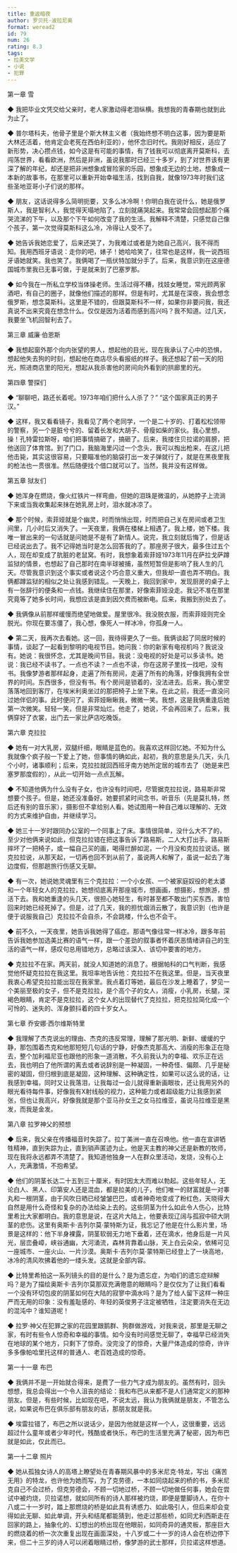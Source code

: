 ```yaml
---
title: 重返暗夜
author: 罗贝托·波拉尼奥
format: weread2
id: 79
num: 26
rating: 8.3
tags:
- 拉美文学
- 小说
- 犯罪
---
```


第一章 雪

◆ 我把毕业文凭交给父亲时，老人家激动得老泪纵横。我想我的青春期也就到此为止了。

◆ 普尔塔科夫，他骨子里是个斯大林主义者（我始终想不明白这事，因为要是斯大林还活着，他肯定会老死在西伯利亚的），他怀念旧时代。我刚好相反，适应了新形势，决心攒点钱，如今这是有可能的事情，有了钱我可以彻底离开莫斯科，去闯荡世界，看看欧洲，然后是非洲，虽说我那时已经三十多岁，到了对世界该有更深了解的年纪，却还是把非洲想象成冒险家的乐园，想象成无边的土地，想象成一本新的故事书，在那里可以重新开始幸福生活，找到自我，就像1973年时我们这些圣地亚哥小子们说的那样。

◆ 朋友，这话说得多么简明扼要，又多么冰冷啊！你明白我在说什么，她是俄罗斯人，我是智利人，我觉得天塌地陷了，立刻就痛哭起来。我常常会回想起那个痛哭流涕的下午，以及那个下午如何改变了我的生活。我解释不清楚，只感觉自己像个孩子，第一次觉得莫斯科这么冷，冷得让人受不了。

◆ 她告诉我她恋爱了，后来还哭了，为我难过或者是为她自己高兴，我不得而知。我用西班牙语说：走你的吧，婊子！她哈哈笑了，往常也是这样，我一说西班牙语她就笑。我也笑了。我俩喝了一瓶伏特加就分手了。后来，我意识到在这座德国城市里我已无事可做，于是就来到了巴塞罗那。

◆ 如今我在一所私立学校当体操老师。生活过得不糟，找妓女睡觉，常光顾两家酒吧，有自己的圈子，就像他们描述的那样。但是有时，尤其是在深夜，我会想念俄罗斯，想念莫斯科。这里是不错的，但跟莫斯科不一样，如果你非要问我，我还真说不出来究竟在想念什么。仅仅是因为活着而感到高兴吗？我不知道。过几天，我要坐飞机回智利去了。


第三章 威廉·伯恩斯

◆ 我想起窗外那个向内张望的男人，想起他的目光，现在我承认了心中的恐惧，想起他失去狗的时刻，想起他在商店尽头看报纸的样子。我还想起了前一天的阳光，照进商店里的阳光，想起从我杀害他的房间向外看到的拱廊里的光。


第四章 警探们

◆ “聊聊吧，路还长着呢。1973年咱们把什么人杀了？”
“这个国家真正的男子汉。”

◆ 这样，我又看看镜子，我看见了两个老同学，一个是二十岁的、打着松松领带的警察，另一个是脏兮兮的、留着长发和大胡子、骨瘦如柴的家伙。我心里想，操！孔特雷拉斯呀，咱们把事情搞砸了，搞砸了。后来，我搂住贝拉诺的肩膀，把他送回了体育馆。到了门口，我脑海里闪过一个念头，我可以掏出枪来，在这儿把他击毙，其实这很容易，只要瞄准他的脑袋打出一发子弹就行了，就是在黑夜里我的枪法也一贯很准。然后随便找个借口就可以了。当然，我并没有这样做。


第五章 狱友们

◆ 她浑身在燃烧，像火红铁片一样弯曲，但她的泪珠是微温的，从她脖子上流淌下来或当我收集起来抹在她乳房上时，泪水就冰凉了。

◆ 那个时候，索菲娅就是个幽灵，时而悄悄出现，时而把自己关在房间或者卫生间里，几小时后又消失了。一天夜里，我俩在楼梯上相遇了。我上楼，她下楼。我唯一冒出来的一句话就是问她是不是有了新情人。说完，我立刻就后悔了，但是话已经说出去了。我不记得她当时是怎么回答我的了。那座房子很大，最多住过五个人，现在却变成了肮脏的老鼠窝。有时，我想象着索菲娅1973年11月在萨拉戈萨蹲监狱的情景，也想起了自己那时在南半球被捕，虽然短暂但是影响了我人生的几天。尽管我意识到这个事实或者说这个巧合意义重大，但我却一直也弄不明白。我俩都蹲监狱的相似之处让我感到错乱。一天晚上，我回到家中，发现厨房的桌子上有一张辞行的便条和一点钱。我继续住在那里，好像索菲娅没走。我记不准在那里究竟等了她多长时间，我想应该是直到因欠费而被断电。后来，我搬到别处去了。

◆ 我俩像从前那样缓慢而绝望地做爱。屋里很冷。我没脱衣服，而索菲娅则完全脱光。你现在要冻僵了，我心想，像死人一样冰冷，你孤身一人。

◆ 第二天，我再次去看她。这一回，我待得更久了一些。我俩谈起了同居时候的事情，谈起了一起看到黎明的电视节目。她问我：你的新家有电视机吗？我说没有。她说：我很怀念，尤其是晚间节目。我说：没电视的好处是可以多读书。她说：我已经不读书了。一点也不读？一点也不读，你在这房子里找一找吧，没有书。我像梦游者那样起身，走遍了所有房间，走遍了所有的角落，好像我拥有全世界的时间。东西很多，但没有书。有个房间是锁着的，没法进去。后来，我心里空落落地回到客厅，在埃米利奥坐过的那把椅子上坐下来。在此之前，我还一直没问过她伴侣的事。此时便问了。索菲娅瞅瞅我，微微一笑。我想，这是我俩重逢后她第一次微笑。轻轻一笑，但是非常灿烂。他走了，她说，不会再回来了。后来，我俩穿好了衣裳，出门去一家比萨店吃晚饭。


第六章 克拉拉

◆ 她有一对大乳房，双腿纤细，眼睛是蓝色的。我喜欢这样回忆她。不知为什么我就像个疯子般一下爱上了她，但事情的确如此，起初，我的意思是头几天，头几个小时，诸事顺利；后来，克拉拉就回西班牙南方她所定居的城市去了（她是来巴塞罗那度假的），从此一切开始一点点瓦解。

◆ 不知道他俩为什么没有子女，也许没有时间吧，尽管据克拉拉说，路易斯非常想要个孩子。但是，她还没准备好。她要抓紧时间念书，听音乐（先是莫扎特，然后还有别的音乐家），摄影但不拿给别人看。她试图用一种自己难以理解的、无效的方式来维护自由，并继续学习。

◆ 她三十一岁时跟同办公室的一个同事上了床。事情很简单，没什么大不了的，至少对他俩来说如此，但克拉拉错在把这事告诉了路易斯。二人大打出手。路易斯摔坏了一把椅子，或一幅自己买的画，喝得烂醉如泥，一个月没和克拉拉说话。据克拉拉说，从那天起，一切再也回不到从前了，虽说两人和解了，虽说一起去了海边度假，但那趟旅行伤感又无聊。

◆ 有一次，她说她灵魂里有三个克拉拉：一个小女孩、一个被家庭奴役的老太婆和一个年轻女人的克拉拉，她想彻底离开那座城市，想画画，想摄影，想旅游，想活下去。我和她重逢的头几天，很担心她轻生，有时甚至都不敢出门买东西，害怕回来时她已经死掉了。但是，过了几天，我的担忧烟消云散了，我意识到（也许是便于说服我自己）克拉拉不会自杀，不会跳楼，什么也不会干。

◆ 前不久，一天夜里，她告诉我她得了癌症。那语气像往常一样冰冷，跟多年前告诉我她参加选美比赛的语气一样，跟一个差劲的叙事者怀着厌恶情绪讲自己的生活的语气一样，感叹句总用错地方，总略过该深入、该切中要害的地方。

◆ 克拉拉不在家。两天前，就没人知道她的消息了。根据帕科的口气判断，我感觉他怀疑克拉拉在我这里。我坦率地告诉他：克拉拉不在我这里。但是，当天夜里我衷心希望克拉拉能出现在我家里。我点着灯等她，最后在沙发上睡着了，梦见一个美丽至极的女子，但不是克拉拉，是个高个子的女人，消瘦，小乳房，长腿，深褐色眼睛，肯定不是克拉拉，这个女人的出现替代了克拉拉，把克拉拉简化成一个可怜的、迷失的、浑身颤抖着的四十岁女人。


第七章 乔安娜·西尔维斯特里

◆ 我理解了杰克说出的理由、杰克的违反常理，理解了那光明、新鲜、缓缓的宁静，那包围着杰克和他那短短几句话的宁静，好像杰克那高大、消瘦的形象正在隐去，整个加利福尼亚也跟他的形象一道消散，不久前我认为的幸福、欢乐正在远去，我也明白了他所谓的离去或者说辞别是一种凝固，一种奇怪、偏颇、几乎是秘密的凝固，但归根到底是凝固，这种理解、这种确定性，如果可以这么说的话，让我感到幸福，同时又让我落泪，让我每过一会儿就得重新画眼妆，还让我用另外的眼光看待每件事，好像我有X射线般的视力，这种能力或者超级能力让我感到紧张，但也让我高兴，好像我就是那个亚马孙女王之女马拉维亚，虽说马拉维亚是黑发，而我是金发。


第八章 拉罗神父的预想

◆ 后来，我父亲在传播福音时失踪了。拉丁美洲一直在召唤他。他一直在宣讲牺牲精神，直到失踪为止，直到销声匿迹为止。他是天主教的神父还是新教的牧师，现在我将永远都弄不清楚了。我知道他独身一人在群众里活动，发烧，没有心上人，充满激情，不抱希望。

◆ 他们的阴茎长达二十五到三十厘米，有时因太大而难以勃起。这些年轻人，无论白人、黑人、印第安人还是混血，都是拉美的儿子，他们唯一的财富就是一对睾丸和一根阴茎，由于风吹日晒已经皱皱巴巴，或者神奇地变成了粉红色，天晓得大自然是用什么奇怪和复杂的办法给染上去的。这些阴茎为什么如此令人伤心，比特里希比大家都明白。我的意思是说，在这片大陆上，他要表现辽阔与孤寂中硕大阴茎的悲伤。这里有奥斯卡·吉列尔莫·蒙特斯为证，我忘记了他是在什么影片里，场景是这样的：他下半身裸露，阴茎软弱无力地下垂着，还在滴水，他身后是一片风光，层峦叠嶂，峡谷通幽，大河涌流，森林背靠着山脉，天上白云朵朵，依稀可见一座城市、一座火山、一片沙漠。奥斯卡·吉列尔莫·蒙特斯已经登上了一块高地，冰冷的清风吹拂着他的一缕头发。这就是全部内容。

◆ 比特里希拍这一系列镜头的目的是什么？是为遗忘症，为咱们的遗忘症辩解吗？是为了描绘奥斯卡·吉列尔莫那双充满倦意的眼睛吗？是仅仅为了让我们看看一个没有环切包皮的阴茎如何在大陆的寂寥中滴水吗？是为了给人留下这样一种庄严而无用的印象：没有羞耻感的、年轻的英俊男子注定被牺牲，注定要消失在无边的混沌中？谁知道呢！

◆ 拉罗·神父在犯罪之家的花园里跟鹅群、狗群做游戏，对我来说，那里是无聊之家，有时有些令人惊奇和幸福的事情。如今没有时间感觉无聊了，幸福早已经消失在地球的某个地方，只剩下了惊奇。没完没了的惊奇，大量尸体造成的惊奇，许许多多像帕哈里托这样的普通人、老百姓造成的惊奇。


第一十一章 布巴

◆ 我俩并不是一开始就合得来，是费了一些力气才成为朋友的。虽然有时，回头想想，我总会得出一个令人沮丧的结论：我和布巴从来都不是人们通常定义的那种朋友。但是，有些时候，比如现在吧，不说太远，我认为我俩就是朋友，不管怎么说，如果说布巴在俱乐部有朋友的话，那朋友就是我。

◆ 埃雷拉错了，布巴之所以说话少，是因为他就是这样一个人，这很重要，远远超过什么童年或者少年时代，残酷或者快乐，布巴的生活里充满了秘密，因为布巴就是如此，仅此而已。


第一十二章 照片

◆ 她从孤独女诗人的高塔上瞭望处在青春期风暴中的多米尼克·特龙，写出《痛苦无用》的特龙，也许他为她而写，为了克劳德，一本如同烧起来的桥的书，多米尼克自己不会过桥，但克劳德会，不顾一切地过桥，不顾一切地做任何事，她会在尝试中被灼烧，贝拉诺想，就如同所有的诗人那样被灼烧，即便是蹩脚诗人，在你十八或二十一岁时，踏上那燃烧的桥是如此具有诱惑力、如此吸引人，但后来却会变得如此无聊、如此单调，开头和结尾都能猜到，他走过那些桥，如同尤利西斯走在回家的路上，抽象化的、幻想出的桥出现在他眼前，如同奇异的通灵板，那座巨大的燃烧着的桥一次次重复出现在画面深处，十八岁或二十一岁的诗人会在桥边停下来，但二十三岁的诗人可以闭着眼睛过桥，像梦游的武士那样，贝拉诺这样想道。

